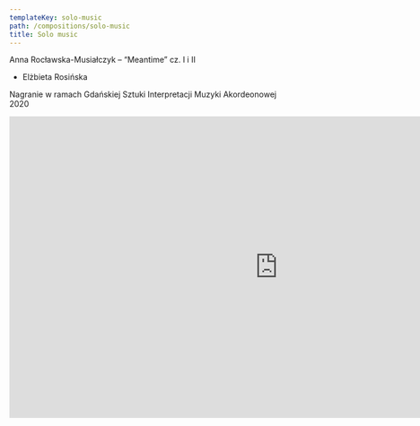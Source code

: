 ```yaml
---
templateKey: solo-music
path: /compositions/solo-music
title: Solo music
---
```

<div class="box works-box">
    <p class="works__title">Anna Rocławska-Musiałczyk – “Meantime” cz. I i II</p>
    <ul class="works__performers">
        <li>Elżbieta Rosińska</li>
    </ul>
    <p class="works__details">
        Nagranie w ramach Gdańskiej Sztuki Interpretacji Muzyki Akordeonowej 2020
    </p>
    <div class="youtube-movie">
        <iframe width="956" height="538" src="https://www.youtube.com/embed/9y0pnJwZiUE" frameborder="0" allow="accelerometer; autoplay; clipboard-write; encrypted-media; gyroscope; picture-in-picture" allowfullscreen></iframe>
    </div>
</div>
